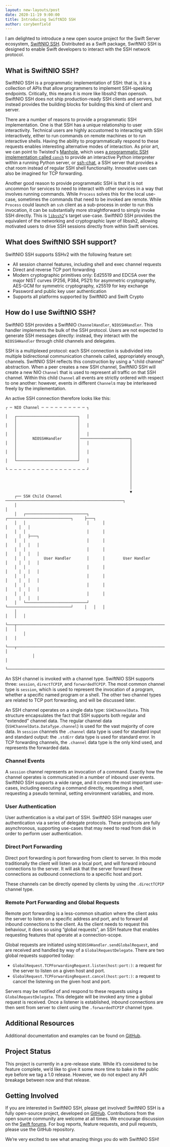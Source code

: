 ```yaml
---
layout: new-layouts/post
date: 2020-11-19 9:00:00
title: Introducing SwiftNIO SSH
author: corybenfield
---
```


I am delighted to introduce a new open source project for the Swift Server ecosystem, [SwiftNIO SSH](https://github.com/apple/swift-nio-ssh). Distributed as a Swift package, SwiftNIO SSH is designed to enable Swift developers to interact with the SSH network protocol.

## What is SwiftNIO SSH?

SwiftNIO SSH is a programmatic implementation of SSH: that is, it is a collection of APIs that allow programmers to implement SSH-speaking endpoints. Critically, this means it is more like libssh2 than openssh. SwiftNIO SSH does not ship production-ready SSH clients and servers, but instead provides the building blocks for building this kind of client and server.

There are a number of reasons to provide a programmatic SSH implementation. One is that SSH has a unique relationship to user interactivity. Technical users are highly accustomed to interacting with SSH interactively, either to run commands on remote machines or to run interactive shells. Having the ability to programmatically respond to these requests enables interesting alternative modes of interaction. As prior art, we can point to Twisted's [Manhole](https://howto.lintel.in/how-to-run-manhole-service-in-twisted/), which uses [a programmatic SSH implementation called `conch`](https://twistedmatrix.com/trac/wiki/TwistedConch) to provide an interactive Python interpreter within a running Python server, or [ssh-chat](https://github.com/shazow/ssh-chat), a SSH server that provides a chat room instead of regular SSH shell functionality. Innovative uses can also be imagined for TCP forwarding.

Another good reason to provide programmatic SSH is that it is not uncommon for services to need to interact with other services in a way that involves running commands. While `Process` solves this for the local use-case, sometimes the commands that need to be invoked are remote. While `Process` could launch an `ssh` client as a sub-process in order to run this invocation, it can be substantially more straightforward to simply invoke SSH directly. This is [`libssh2`](https://www.libssh2.org/)'s target use-case. SwiftNIO SSH provides the equivalent of the networking and cryptographic layer of libssh2, allowing motivated users to drive SSH sessions directly from within Swift services.

## What does SwiftNIO SSH support?

SwiftNIO SSH supports SSHv2 with the following feature set:

* All session channel features, including shell and exec channel requests
* Direct and reverse TCP port forwarding
* Modern cryptographic primitives only: Ed25519 and EDCSA over the major NIST curves (P256, P384, P521) for asymmetric cryptography, AES-GCM for symmetric cryptography, x25519 for key exchange
* Password and public key user authentication
* Supports all platforms supported by SwiftNIO and Swift Crypto

## How do I use SwiftNIO SSH?

SwiftNIO SSH provides a SwiftNIO `ChannelHandler`, `NIOSSHHandler`. This handler implements the bulk of the SSH protocol. Users are not expected to generate SSH messages directly: instead, they interact with the `NIOSSHHandler` through child channels and delegates.

SSH is a multiplexed protocol: each SSH connection is subdivided into multiple bidirectional communication channels called, appropriately enough, channels. SwiftNIO SSH reflects this construction by using a "child channel" abstraction. When a peer creates a new SSH channel, SwiftNIO SSH will create a new NIO `Channel` that is used to represent all traffic on that SSH channel. Within this child `Channel` all events are strictly ordered with respect to one another: however, events in different `Channel`s may be interleaved freely by the implementation.

An active SSH connection therefore looks like this:

~~~
┌ ─ NIO Channel ─ ─ ─ ─ ─ ─ ─ ─ ─ ─ ┐

│   ┌───────────────────────────┐   │
    │                           │
│   │                           │   │
    │                           │
│   │                           │   │
    │       NIOSSHHandler       │──────────────────────┐
│   │                           │   │                  │
    │                           │                      │
│   │                           │   │                  │
    │                           │                      │
│   └───────────────────────────┘   │                  │
                                                       │
└ ─ ─ ─ ─ ─ ─ ─ ─ ─ ─ ─ ─ ─ ─ ─ ─ ─ ┘                  │
                                                       │
                                                       │
                                                       │
                                                       │
                                                       ▼
    ┌── SSH Child Channel ────────────────────────────────────────────────────┐
    │                                                                         │
    │   ┌───────────────────────────┐      ┌────────────────────────────┐     ├───┐
    │   │                           │      │                            │     │   │
    │   │                           │      │                            │     │   ├───┐
    │   │                           │      │                            │     │   │   │
    │   │                           │      │                            │     │   │   │
    │   │        User Handler       │      │        User Handler        │     │   │   │
    │   │                           │      │                            │     │   │   │
    │   │                           │      │                            │     │   │   │
    │   │                           │      │                            │     │   │   │
    │   │                           │      │                            │     │   │   │
    │   └───────────────────────────┘      └────────────────────────────┘     │   │   │
    │                                                                         │   │   │
    └───┬─────────────────────────────────────────────────────────────────────┘   │   │
        │                                                                         │   │
        └───┬─────────────────────────────────────────────────────────────────────┘   │
            │                                                                         │
            └─────────────────────────────────────────────────────────────────────────┘
~~~


An SSH channel is invoked with a channel type. SwiftNIO SSH supports three: `session`, `directTCPIP`, and `forwardedTCPIP`. The most common channel type is `session`, which is used to represent the invocation of a program, whether a specific named program or a shell. The other two channel types are related to TCP port forwarding, and will be discussed later.

An SSH channel operates on a single data type: `SSHChannelData`. This structure encapsulates the fact that SSH supports both regular and "extended" channel data. The regular channel data (`SSHChannelData.DataType.channel`) is used for the vast majority of core data. In `session` channels the `.channel` data type is used for standard input and standard output: the `.stdErr` data type is used for standard error. In TCP forwarding channels, the `.channel` data type is the only kind used, and represents the forwarded data.

### Channel Events

A `session` channel represents an invocation of a command. Exactly how the channel operates is communicated in a number of inbound user events. SwiftNIO SSH supports a wide range, and it covers the most important use-cases, including executing a command directly, requesting a shell, requesting a pseudo terminal, setting environment variables, and more.

### User Authentication

User authentication is a vital part of SSH. SwiftNIO SSH manages user authentication via a series of delegate protocols. These protocols are fully asynchronous, supporting use-cases that may need to read from disk in order to perform user authentication.

### Direct Port Forwarding

Direct port forwarding is port forwarding from client to server. In this mode traditionally the client will listen on a local port, and will forward inbound connections to the server. It will ask that the server forward these connections as outbound connections to a specific host and port.

These channels can be directly opened by clients by using the `.directTCPIP` channel type.

### Remote Port Forwarding and Global Requests

Remote port forwarding is a less-common situation where the client asks the server to listen on a specific address and port, and to forward all inbound connections to the client. As the client needs to request this behaviour, it does so using “global requests”, an SSH feature that enables requesting features that operate at a connection-scope.

Global requests are initiated using `NIOSSHHandler.sendGlobalRequest`, and are received and handled by way of a `GlobalRequestDelegate`. There are two global requests supported today:

* `GlobalRequest.TCPForwardingRequest.listen(host:port:)`: a request for the server to listen on a given host and port.
* `GlobalRequest.TCPForwardingRequest.cancel(host:port:)`: a request to cancel the listening on the given host and port.

Servers may be notified of and respond to these requests using a `GlobalRequestDelegate`. This delegate will be invoked any time a global request is received. Once a listener is established, inbound connections are then sent from server to client using the `.forwardedTCPIP` channel type.

## Additional Resources

Additional documentation and examples can be found on [GitHub](https://github.com/apple/swift-nio-ssh).

## Project Status

This project is currently in a pre-release state. While it’s considered to be feature complete, we’d like to give it some more time to bake in the public eye before we tag a 1.0 release. However, we do not expect any API breakage between now and that release.

## Getting Involved

If you are interested in SwiftNIO SSH, please get involved! SwiftNIO SSH is a fully open-source project, developed on [GitHub](https://github.com/apple/swift-nio-ssh). Contributions from the open source community are welcome at all times. We encourage discussion on the [Swift forums](https://forums.swift.org/c/server). For bug reports, feature requests, and pull requests, please use the GitHub repository.

We’re very excited to see what amazing things you do with SwiftNIO SSH!
